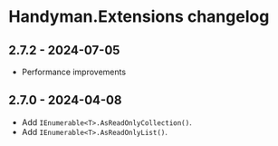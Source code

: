 # Handyman.Extensions changelog

## 2.7.2 - 2024-07-05

* Performance improvements

## 2.7.0 - 2024-04-08

* Add `IEnumerable<T>.AsReadOnlyCollection()`.
* Add `IEnumerable<T>.AsReadOnlyList()`.
